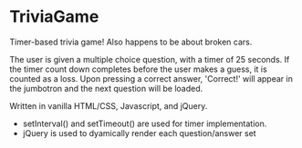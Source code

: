 # TriviaGame

Timer-based trivia game! Also happens to be about broken cars.

The user is given a multiple choice question, with a timer of 25 seconds. If the timer count down completes before the user makes a guess, it is counted as a loss. Upon pressing a correct answer, 'Correct!' will appear in the jumbotron and the next question will be loaded.

Written in vanilla HTML/CSS, Javascript, and jQuery. 

- setInterval() and setTimeout() are used for timer implementation. 
- jQuery is used to dyamically render each question/answer set